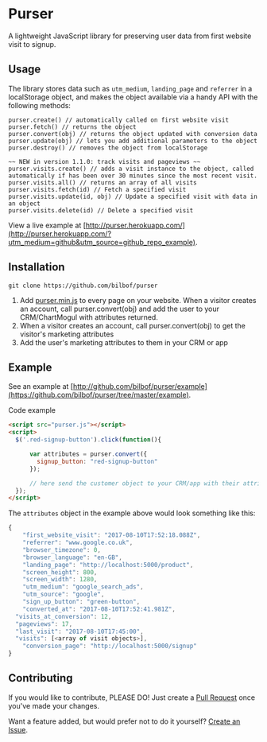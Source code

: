 # Purser

A lightweight JavaScript library for preserving user data from first website visit to signup.

## Usage

The library stores data such as `utm_medium`, `landing_page` and `referrer` in a localStorage object, and makes the object available via a handy API with the following methods:

```
purser.create() // automatically called on first website visit
purser.fetch() // returns the object
purser.convert(obj) // returns the object updated with conversion data
purser.update(obj) // lets you add additional parameters to the object
purser.destroy() // removes the object from localStorage

~~ NEW in version 1.1.0: track visits and pageviews ~~
purser.visits.create() // adds a visit instance to the object, called automatically if has been over 30 minutes since the most recent visit.
purser.visits.all() // returns an array of all visits
purser.visits.fetch(id) // Fetch a specified visit
purser.visits.update(id, obj) // Update a specified visit with data in an object
purser.visits.delete(id) // Delete a specified visit
```

View a live example at [http://purser.herokuapp.com/](http://purser.herokuapp.com/?utm_medium=github&utm_source=github_repo_example).

## Installation

```
git clone https://github.com/bilbof/purser
```

1. Add [purser.min.js](https://github.com/bilbof/purser/blob/master/purser.min.js) to every page on your website. When a visitor creates an account, call purser.convert(obj) and add the user to your CRM/ChartMogul with attributes returned.
2. When a visitor creates an account, call purser.convert(obj) to get the visitor's marketing attributes
3. Add the user's marketing attributes to them in your CRM or app

## Example

See an example at [http://github.com/bilbof/purser/example](https://github.com/bilbof/purser/tree/master/example).

Code example

```html
<script src="purser.js"></script>
<script>
  $('.red-signup-button').click(function(){

      var attributes = purser.convert({
        signup_button: "red-signup-button"
      });

      // here send the customer object to your CRM/app with their attributes
  });
</script>
```

The `attributes` object in the example above would look something like this:

```js
{
	"first_website_visit": "2017-08-10T17:52:18.088Z",
	"referrer": "www.google.co.uk",
	"browser_timezone": 0,
	"browser_language": "en-GB",
	"landing_page": "http://localhost:5000/product",
	"screen_height": 800,
	"screen_width": 1280,
	"utm_medium": "google_search_ads",
	"utm_source": "google",
	"sign_up_button": "green-button",
	"converted_at": "2017-08-10T17:52:41.981Z",
  "visits_at_conversion": 12,
  "pageviews": 17,
  "last_visit": "2017-08-10T17:45:00",
  "visits": [<array of visit objects>],
	"conversion_page": "http://localhost:5000/signup"
}
```

## Contributing

If you would like to contribute, PLEASE DO! Just create a [Pull Request](https://github.com/bilbof/purser/compare) once you've made your changes.

Want a feature added, but would prefer not to do it yourself? [Create an Issue](https://github.com/bilbof/purser/issues/new).
